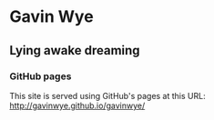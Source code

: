 Gavin Wye
========
## Lying awake dreaming

### GitHub pages

This site is served using GitHub's pages at this URL: http://gavinwye.github.io/gavinwye/
